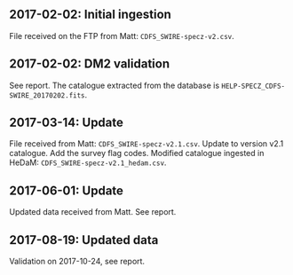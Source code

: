 ## 2017-02-02: Initial ingestion

File received on the FTP from Matt: `CDFS_SWIRE-specz-v2.csv`.

## 2017-02-02: DM2 validation

See report. The catalogue extracted from the database is
`HELP-SPECZ_CDFS-SWIRE_20170202.fits`.

## 2017-03-14: Update

File received from Matt: `CDFS_SWIRE-specz-v2.1.csv`.
Update to version v2.1 catalogue. Add the survey flag codes.
Modified catalogue ingested in HeDaM: `CDFS_SWIRE-specz-v2.1_hedam.csv`.

## 2017-06-01: Update

Updated data received from Matt. See report.

## 2017-08-19: Updated data

Validation on 2017-10-24, see report.

